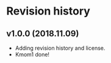 Revision history
=======================



v1.0.0 (2018.11.09)
---------------------------

* Adding revision history and license.
* Kmom1 done!
